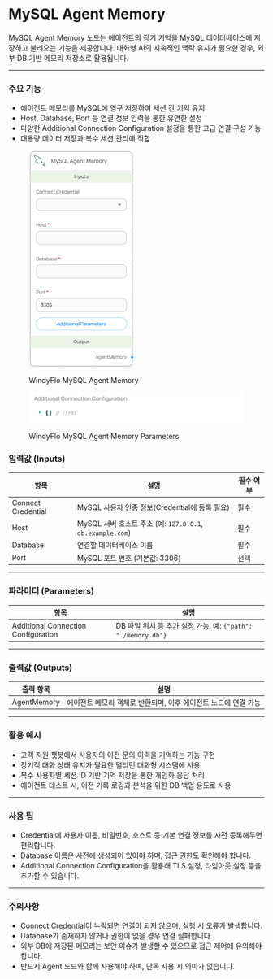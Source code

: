 # MySQL Agent Memory

MySQL Agent Memory 노드는 에이전트의 장기 기억을 MySQL 데이터베이스에 저장하고 불러오는 기능을 제공합니다. 대화형 AI의 지속적인 맥락 유지가 필요한 경우, 외부 DB 기반 메모리 저장소로 활용됩니다.

***

### 주요 기능

* 에이전트 메모리를 MySQL에 영구 저장하여 세션 간 기억 유지
* Host, Database, Port 등 연결 정보 입력을 통한 유연한 설정
* 다양한 Additional Connection Configuration 설정을 통한 고급 연결 구성 가능
* 대용량 데이터 저장과 복수 세션 관리에 적합

<figure><img src="../../../.gitbook/assets/스크린샷 2025-05-15 134926.png" alt=""><figcaption><p>WindyFlo MySQL Agent Memory</p></figcaption></figure>

<figure><img src="../../../.gitbook/assets/스크린샷 2025-05-15 134936.png" alt=""><figcaption><p>WindyFlo MySQL Agent Memory Parameters</p></figcaption></figure>

### 입력값 (Inputs)

| 항목                 | 설명                                                 | 필수 여부 |
| ------------------ | -------------------------------------------------- | ----- |
| Connect Credential | MySQL 사용자 인증 정보(Credential에 등록 필요)                 | 필수    |
| Host               | MySQL 서버 호스트 주소 (예: `127.0.0.1`, `db.example.com`) | 필수    |
| Database           | 연결할 데이터베이스 이름                                      | 필수    |
| Port               | MySQL 포트 번호 (기본값: 3306)                            | 선택    |

***

### 파라미터 (Parameters)

| 항목                                  | 설명                                                |
| ----------------------------------- | ------------------------------------------------- |
| Additional Connection Configuration | DB 파일 위치 등 추가 설정 가능. 예: `{"path": "./memory.db"}` |

***

### 출력값 (Outputs)

| 출력 항목       | 설명                                   |
| ----------- | ------------------------------------ |
| AgentMemory | 에이전트 메모리 객체로 반환되며, 이후 에이전트 노드에 연결 가능 |

***

### 활용 예시

* 고객 지원 챗봇에서 사용자의 이전 문의 이력을 기억하는 기능 구현
* 장기적 대화 상태 유지가 필요한 멀티턴 대화형 시스템에 사용
* 복수 사용자별 세션 ID 기반 기억 저장을 통한 개인화 응답 처리
* 에이전트 테스트 시, 이전 기록 로깅과 분석을 위한 DB 백업 용도로 사용

***

### 사용 팁

* Credential에 사용자 이름, 비밀번호, 호스트 등 기본 연결 정보를 사전 등록해두면 편리합니다.
* Database 이름은 사전에 생성되어 있어야 하며, 접근 권한도 확인해야 합니다.
* Additional Connection Configuration을 활용해 TLS 설정, 타임아웃 설정 등을 추가할 수 있습니다.

***

### 주의사항

* Connect Credential이 누락되면 연결이 되지 않으며, 실행 시 오류가 발생합니다.
* Database가 존재하지 않거나 권한이 없을 경우 연결 실패합니다.
* 외부 DB에 저장된 메모리는 보안 이슈가 발생할 수 있으므로 접근 제어에 유의해야 합니다.
* 반드시 Agent 노드와 함께 사용해야 하며, 단독 사용 시 의미가 없습니다.
